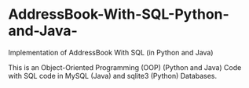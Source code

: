 # AddressBook-With-SQL-Python-and-Java-
Implementation of AddressBook With SQL (in Python and Java)

This is an Object-Oriented Programming (OOP) (Python and Java) Code with SQL code in MySQL (Java) and sqlite3 (Python) Databases.
